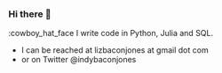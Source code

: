 ### Hi there 👋
:cowboy_hat_face I write code in Python, Julia and SQL. 
- I can be reached at lizbaconjones at gmail dot com
- or on Twitter @indybaconjones
